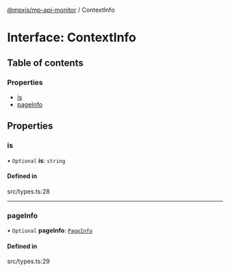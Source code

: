 [@mpxjs/mp-api-monitor](../README.md) / ContextInfo

# Interface: ContextInfo

## Table of contents

### Properties

- [is](ContextInfo.md#is)
- [pageInfo](ContextInfo.md#pageinfo)

## Properties

### is

• `Optional` **is**: `string`

#### Defined in

src/types.ts:28

___

### pageInfo

• `Optional` **pageInfo**: [`PageInfo`](PageInfo.md)

#### Defined in

src/types.ts:29
